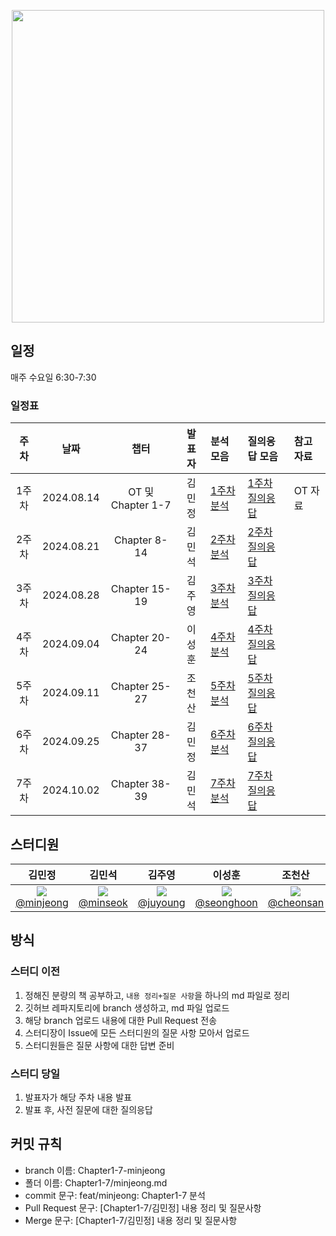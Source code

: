 <p align="center">
  <img src="https://github.com/user-attachments/assets/0b7fc8fa-4896-4f7e-bd48-8fe8364fae09" width="500"/>
</p>

## 일정

매주 수요일 6:30-7:30
### 일정표
| 주차  | 날짜 | 챕터       | 발표자  | 분석 모음                     | 질의응답 모음                                             | 참고 자료 |
| :----: | :---------: | :---------: | :-----: | :---------------------------- | :-------------------------------------------------------- | :-------------------------------------------------------- |
| 1주차 | 2024.08.14 | OT 및 Chapter 1-7  | 김민정 | [1주차 분석](https://github.com/prgrms-web-devcourse/NFE1-JS-DeepDive-Study/tree/main/Chapter1-7)             | [1주차 질의응답](https://github.com/prgrms-web-devcourse/NFE1-JS-DeepDive-Study/issues/1) | OT 자료 |
| 2주차 | 2024.08.21 | Chapter 8-14 | 김민석  | [2주차 분석](https://github.com/prgrms-web-devcourse/NFE1-JS-DeepDive-Study/tree/main/Chapter8-14)             | [2주차 질의응답](https://github.com/prgrms-web-devcourse/NFE1-JS-DeepDive-Study/issues/2) |
| 3주차 | 2024.08.28 | Chapter 15-19| 김주영  | [3주차 분석](https://github.com/prgrms-web-devcourse/NFE1-JS-DeepDive-Study/tree/main/Chapter15-19)             | [3주차 질의응답](https://github.com/prgrms-web-devcourse/NFE1-JS-DeepDive-Study/issues/3) |
| 4주차 | 2024.09.04 | Chapter 20-24| 이성훈  | [4주차 분석](https://github.com/prgrms-web-devcourse/NFE1-JS-DeepDive-Study/tree/main/Chapter20-24)             | [4주차 질의응답](https://github.com/prgrms-web-devcourse/NFE1-JS-DeepDive-Study/issues/4) |
| 5주차 | 2024.09.11 | Chapter 25-27| 조천산  | [5주차 분석](https://github.com/prgrms-web-devcourse/NFE1-JS-DeepDive-Study/tree/main/Chapter25-27)             | [5주차 질의응답](https://github.com/prgrms-web-devcourse/NFE1-JS-DeepDive-Study/issues/5) |
| 6주차 | 2024.09.25 | Chapter 28-37| 김민정  | [6주차 분석](https://github.com/prgrms-web-devcourse/NFE1-JS-DeepDive-Study/tree/main/Chapter28-37)             | [6주차 질의응답](https://github.com/prgrms-web-devcourse/NFE1-JS-DeepDive-Study/issues/6) |
| 7주차 | 2024.10.02 | Chapter 38-39| 김민석  | [7주차 분석](https://github.com/prgrms-web-devcourse/NFE1-JS-DeepDive-Study/tree/main/Chapter38-39)             | [7주차 질의응답](https://github.com/prgrms-web-devcourse/NFE1-JS-DeepDive-Study/issues/7) |


## 스터디원

| **김민정** | **김민석** | **김주영** | **이성훈** | **조천산** |
| :------: | :------: | :------: | :------: | :------: |
| [<img src="https://github.com/minjeongss.png" > <br/> @minjeong](https://github.com/minjeongss) | [<img src="https://github.com/se0kcess.png" > <br/> @minseok](https://github.com/se0kcess) | [<img src="https://github.com/kimjuyoung99.png" > <br/> @juyoung](https://github.com/kimjuyoung99) | [<img src="https://github.com/shlee9999.png" > <br/> @seonghoon](https://github.com/shlee9999) | [<img src="https://github.com/joarthvr.png" > <br/> @cheonsan](https://github.com/joarthvr) |


## 방식

### 스터디 이전

1. 정해진 분량의 책 공부하고, `내용 정리+질문 사항`을 하나의 md 파일로 정리
2. 깃허브 레파지토리에 branch 생성하고, md 파일 업로드
3. 해당 branch 업로드 내용에 대한 Pull Request 전송
4. 스터디장이 Issue에 모든 스터디원의 질문 사항 모아서 업로드
5. 스터디원들은 질문 사항에 대한 답변 준비

### 스터디 당일

1. 발표자가 해당 주차 내용 발표
2. 발표 후, 사전 질문에 대한 질의응답

## 커밋 규칙

- branch 이름: Chapter1-7-minjeong
- 폴더 이름: Chapter1-7/minjeong.md
- commit 문구: feat/minjeong: Chapter1-7 분석
- Pull Request 문구: [Chapter1-7/김민정] 내용 정리 및 질문사항
- Merge 문구: [Chapter1-7/김민정] 내용 정리 및 질문사항  
